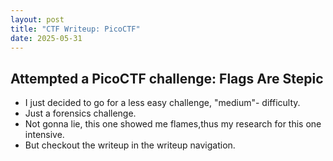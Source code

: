 ```yaml
---
layout: post
title: "CTF Writeup: PicoCTF"
date: 2025-05-31
---
```


## Attempted a PicoCTF challenge: Flags Are Stepic
- I just decided to go for a less easy challenge, "medium"- difficulty.
- Just a forensics challenge.
- Not gonna lie, this one showed me flames,thus my research for this one intensive.
- But checkout the writeup in the writeup navigation.